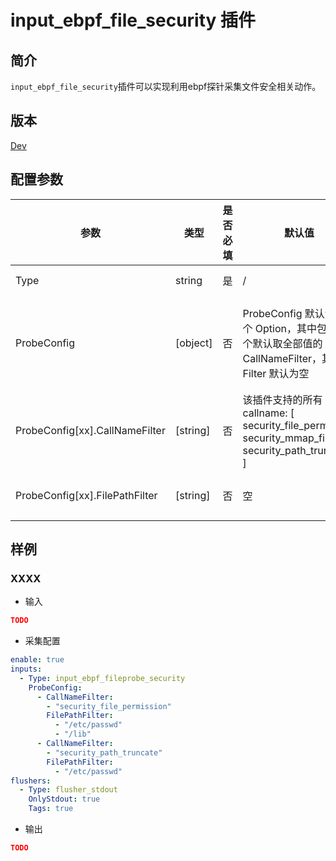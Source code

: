 # input_ebpf_file_security 插件

## 简介

`input_ebpf_file_security`插件可以实现利用ebpf探针采集文件安全相关动作。

## 版本

[Dev](../stability-level.md)

## 配置参数

|  **参数**  |  **类型**  |  **是否必填**  |  **默认值**  |  **说明**  |
| --- | --- | --- | --- | --- |
|  Type  |  string  |  是  |  /  |  插件类型。固定为input\_ebpf\_file\_security  |
|  ProbeConfig  |  \[object\]  |  否  |  ProbeConfig 默认包含一个 Option，其中包含一个默认取全部值的 CallNameFilter，其他 Filter 默认为空  |  ProbeConfig 可以包含多个 Option， Option 内部有多个 Filter，Filter 内部是或的关系，Filter 之间是且的关系，Option 之间是或的关系  |
|  ProbeConfig[xx].CallNameFilter  |  \[string\]  |  否  |  该插件支持的所有 callname: [ security_file_permission security_mmap_file security_path_truncate ]  |  内核挂载点过滤器，按照白名单模式运行，不填表示配置该插件所支持的所有挂载点  |
|  ProbeConfig[xx].FilePathFilter  |  \[string\]  |  否  |  空  |  文件路径过滤器，按照白名单模式运行，不填表示不进行过滤  |

## 样例

### XXXX

* 输入

```json
TODO
```

* 采集配置

```yaml
enable: true
inputs:
  - Type: input_ebpf_fileprobe_security
    ProbeConfig:
      - CallNameFilter: 
        - "security_file_permission"
        FilePathFilter: 
          - "/etc/passwd"
          - "/lib"
      - CallNameFilter: 
        - "security_path_truncate"
        FilePathFilter: 
          - "/etc/passwd"
flushers:
  - Type: flusher_stdout
    OnlyStdout: true
    Tags: true
```

* 输出

```json
TODO
```
